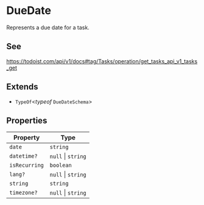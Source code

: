 # DueDate

Represents a due date for a task.

## See

https://todoist.com/api/v1/docs#tag/Tasks/operation/get_tasks_api_v1_tasks_get

## Extends

- `TypeOf`\<*typeof* `DueDateSchema`\>

## Properties

| Property | Type |
| ------ | ------ |
| <a id="date"></a> `date` | `string` |
| <a id="datetime"></a> `datetime?` | `null` \| `string` |
| <a id="isrecurring"></a> `isRecurring` | `boolean` |
| <a id="lang"></a> `lang?` | `null` \| `string` |
| <a id="string"></a> `string` | `string` |
| <a id="timezone"></a> `timezone?` | `null` \| `string` |
